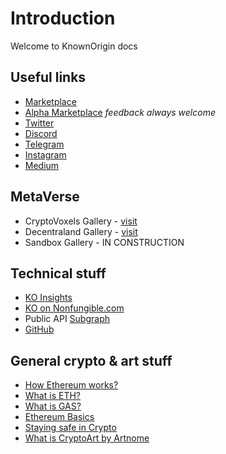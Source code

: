 # Introduction

Welcome to KnownOrigin docs

## Useful links

* [Marketplace](https://knownorigin.io/)
* [Alpha Marketplace](https://alpha.knownorigin.io/) _feedback always welcome_
* [Twitter](https://twitter.com/knownorigin_io)
* [Discord](https://discord.gg/2whPWbq)
* [Telegram](https://t.me/knownorigin_io)
* [Instagram](https://www.instagram.com/knownorigin.io/)
* [Medium](https://medium.com/knownorigin)

## MetaVerse

* CryptoVoxels Gallery - [visit](https://www.cryptovoxels.com/play?coords=NW@212W,2U,178S)
* Decentraland Gallery - [visit](https://play.decentraland.org/?position=58%2C94)
* Sandbox Gallery - IN CONSTRUCTION

## Technical stuff
* [KO Insights](https://insights.knownorigin.io/)
* [KO on Nonfungible.com](https://nonfungible.com/market/history/knownorigin) 
* Public API [Subgraph](https://thegraph.com/explorer/subgraph/knownorigin/known-origin)
* [GitHub](https://github.com/knownorigin)

## General crypto & art stuff

* [How Ethereum works?](https://ethereum.org/en/learn/)
* [What is ETH?](https://ethereum.org/en/eth/)
* [What is GAS?](https://blockgeeks.com/guides/ethereum-gas/)
* [Ethereum Basics](https://docs.ethhub.io/ethereum-basics/what-is-ethereum/)
* [Staying safe in Crypto](https://support.mycrypto.com/staying-safe)
* [What is CryptoArt by Artnome](https://www.artnome.com/news/2018/1/14/what-is-cryptoart?s=03)
